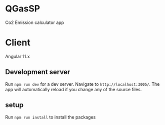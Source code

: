 # QGasSP

Co2 Emission calculator app

# Client

Angular 11.x

## Development server

Run `npm run dev` for a dev server. Navigate to `http://localhost:3005/`. The app will automatically reload if you change any of the source files.

## setup

Run `npm run install` to install the packages
